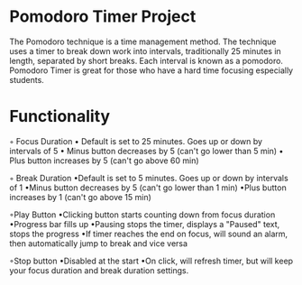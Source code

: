 # Pomodoro Timer Project


The Pomodoro technique is a time management method.
The technique uses a timer to break down work into intervals, traditionally 25 minutes in length, separated by short breaks. Each interval is known as a pomodoro. Pomodoro Timer is great for those who have a hard time focusing especially students.

# Functionality

  ◦ Focus Duration
     • Default is set to 25 minutes. Goes up or down by intervals of 5
     •  Minus button decreases by 5 (can't go lower than 5 min)
     • Plus button increases by 5 (can't go above 60 min)
     
     
  ◦ Break Duration
    •Default is set to 5 minutes. Goes up or down by intervals of 1
    •Minus button decreases by 5 (can't go lower than 1 min)
    •Plus button increases by 1 (can't go above 15 min)
  
  
  ◦Play Button
    •Clicking button starts counting down from focus duration
    •Progress bar fills up
    •Pausing stops the timer, displays a "Paused" text, stops the progress
    •If timer reaches the end on focus, will sound an alarm, then automatically jump to break and vice versa
  
  
  ◦Stop button
    •Disabled at the start
    •On click, will refresh timer, but will keep your focus duration and break duration settings.
